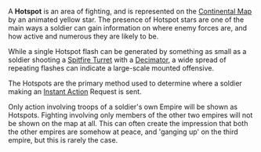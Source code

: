 A **Hotspot** is an area of fighting, and is represented on the
[Continental Map](../etc/Continental_Map.md) by an animated yellow star. The
presence of Hotspot stars are one of the main ways a soldier can gain
information on where enemy forces are, and how active and numerous they are
likely to be.

While a single Hotspot flash can be generated by something as small as a soldier
shooting a [Spitfire Turret](../weapons/Adaptive_Construction_Engine.md) with a
[Decimator](../weapons/Decimator.md), a wide spread of repeating flashes can
indicate a large-scale mounted offensive.

The Hotspots are the primary method used to determine where a soldier making an
[Instant Action](Instant_Action.md) Request is sent.

Only action involving troops of a soldier's own Empire will be shown as
Hotspots. Fighting involving only members of the other two empires will not be
shown on the map at all. This can often create the impression that both the
other empires are somehow at peace, and 'ganging up' on the third empire, but
this is rarely the case.


